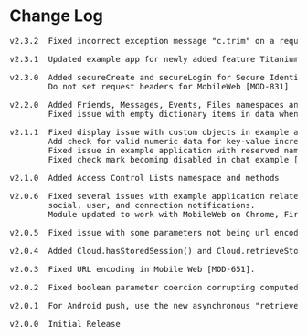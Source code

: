 # Change Log
<pre>
v2.3.2  Fixed incorrect exception message "c.trim" on a request timeout [CLOUDSRV-2176]

v2.3.1  Updated example app for newly added feature Titanium.CloudPush.singleCallback [CLOUDSRV-1949][CLOUDSRV-1532]

v2.3.0  Added secureCreate and secureLogin for Secure Identity Server support [MOD-662][MOD-811][MOD-813]
        Do not set request headers for MobileWeb [MOD-831]

v2.2.0  Added Friends, Messages, Events, Files namespaces and methods [MOD-772]
        Fixed issue with empty dictionary items in data when using OAuth [MOD-817]

v2.1.1  Fixed display issue with custom objects in example application [MOD-770]
        Add check for valid numeric data for key-value increment call in example application [MOD-682]
        Fixed issue in example application with reserved name 'public' [MOD-786]
        Fixed check mark becoming disabled in chat example [MOD-778]

v2.1.0  Added Access Control Lists namespace and methods

v2.0.6  Fixed several issues with example application related to chat, custom objects, key values, photos, reviews,
        social, user, and connection notifications.
        Module updated to work with MobileWeb on Chrome, Firefox, and Safari browsers (requires TiSDK 2.1.0)

v2.0.5  Fixed issue with some parameters not being url encoded properly [MOD-752]

v2.0.4	Added Cloud.hasStoredSession() and Cloud.retrieveStoredSession().

v2.0.3	Fixed URL encoding in Mobile Web [MOD-651].

v2.0.2	Fixed boolean parameter coercion corrupting computed Oauth signatures [MOD-609].

v2.0.1	For Android push, use the new asynchronous "retrieveDeviceToken" method.	

v2.0.0	Initial Release
